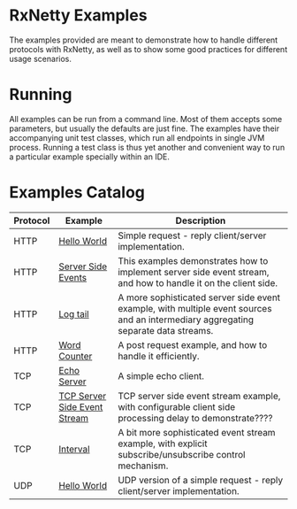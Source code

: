 RxNetty Examples
================

The examples provided are meant to demonstrate how to handle different protocols with RxNetty, as well as to
show some good practices for different usage scenarios.

Running
=======

All examples can be run from a command line. Most of them accepts some parameters, but usually the defaults are just
fine. The examples have their accompanying unit test classes, which run all endpoints in single JVM process.
Running a test class is thus yet another and convenient way to run a particular example specially within an IDE.
 
Examples Catalog
================

Protocol | Example | Description
---------|---------|------------
HTTP | [Hello World](src/main/java/io/reactivex/netty/examples/http/helloworld)            | Simple request - reply client/server implementation.
HTTP | [Server Side Events](src/main/java/io/reactivex/netty/examples/http/sse)            | This examples demonstrates how to implement server side event stream, and how to handle it on the client side.
HTTP | [Log tail](src/main/java/io/reactivex/netty/examples/http/logtail)                  | A more sophisticated server side event example, with multiple event sources and an intermediary aggregating separate data streams.
HTTP | [Word Counter](src/main/java/io/reactivex/netty/examples/http/wordcounter)          | A post request example, and how to handle it efficiently.
TCP  | [Echo Server](src/main/java/io/reactivex/netty/examples/tcp/echo)                   | A simple echo client.
TCP  | [TCP Server Side Event Stream](src/main/java/io/reactivex/netty/examples/tcp/event) | TCP server side event stream example, with configurable client side processing delay to demonstrate????
TCP  | [Interval](src/main/java/io/reactivex/netty/examples/tcp/interval)                  | A bit more sophisticated event stream example, with explicit subscribe/unsubscribe control mechanism.
UDP  | [Hello World](src/main/java/io/reactivex/netty/examples/udp)                        | UDP version of a simple request - reply client/server implementation.
